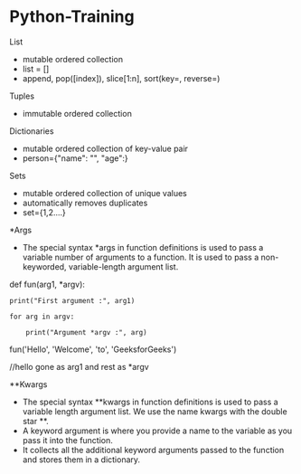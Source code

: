 # Python-Training

List
- mutable ordered collection
- list = []
- append, pop([index]), slice[1:n], sort(key=, reverse=)

Tuples
- immutable ordered collection

Dictionaries
- mutable ordered collection of key-value pair
- person={"name": "", "age":}

Sets
- mutable ordered collection of unique values
- automatically removes duplicates
- set={1,2....}

*Args
- The special syntax *args in function definitions is used to pass a variable number of arguments to a function. It is used to pass a non-keyworded, variable-length argument list. 


def fun(arg1, *argv):

    print("First argument :", arg1)
    
    for arg in argv:
    
        print("Argument *argv :", arg)
        
fun('Hello', 'Welcome', 'to', 'GeeksforGeeks')

//hello gone as arg1 and rest as *argv

**Kwargs
- The special syntax **kwargs in function definitions is used to pass a variable length argument list. We use the name kwargs with the double star **.
- A keyword argument is where you provide a name to the variable as you pass it into the function.
- It collects all the additional keyword arguments passed to the function and stores them in a dictionary.
 

